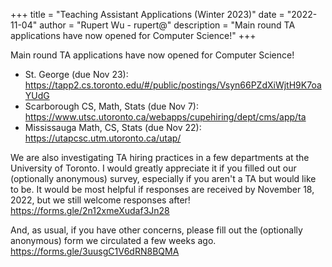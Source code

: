 +++
title = "Teaching Assistant Applications (Winter 2023)"
date = "2022-11-04"
author = "Rupert Wu - rupert@"
description = "Main round TA applications have now opened for Computer Science!"
+++

Main round TA applications have now opened for Computer Science!

- St. George (due Nov 23): https://tapp2.cs.toronto.edu/#/public/postings/Vsyn66PZdXiWjtH9K7oaYUdG
- Scarborough CS, Math, Stats (due Nov 7):  https://www.utsc.utoronto.ca/webapps/cupehiring/dept/cms/app/ta
- Mississauga Math, CS, Stats (due Nov 22):  https://utapcsc.utm.utoronto.ca/utap/

We are also investigating TA hiring practices in a few departments at the University of Toronto. I would greatly appreciate it if you filled out our (optionally anonymous) survey, especially if you aren't a TA but would like to be. It would be most helpful if responses are received by November 18, 2022, but we still welcome responses after! https://forms.gle/2n12xmeXudaf3Jn28

And, as usual, if you have other concerns, please fill out the (optionally anonymous) form we circulated a few weeks ago. https://forms.gle/3uusgC1V6dRN8BQMA